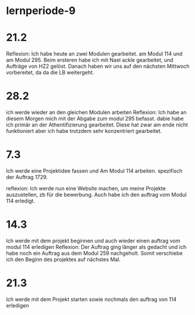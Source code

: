 # lernperiode-9

# 21.2
Reflexion:
Ich habe heute an zwei Modulen gearbeitet. am Modul 114 und am Modul 295. Beim ersteren habe ich mit Nael ackle gearbeitet, und Aufträge von HZ2 gelöst. Danach haben wir uns auf den nächsten Mittwoch vorbereitet, da da die LB weitergeht.
# 28.2
ich werde wieder an den gleichen Modulen arbeiten
Reflexion:
Ich habe an diesem Morgen mich mit der Abgabe zum modul 295 befasst. dabie habe ich primär an der Athentifizierung gearbeitet. Diese hat zwar am ende nicht funktioniert aber ich habe trotzdem sehr konzentriert gearbeitet.

# 7.3
Ich werde eine Projektidee fassen und Am Modul 114 arbeiten. spezifisch der Auftrag 1729.

reflexion: Ich werde nun eine Website machen, um meine Projekte auszustellen, zb für die bewerbung.
Auch habe ich den auftrag vom Modul 114 erledigt.

# 14.3
Ich werde mit dem projekt beginnen und auch wieder einen auftrag vom modul 114 erledigen
Reflexion:
Der Auftrag ging länger als gedacht und ich habe noch ein Auftrag aus dem Modul 259 nachgeholt. Somit verschiebe ich den Beginn des projektes auf nächstes Mal.

# 21.3
Ich werde mit dem Projekt starten sowie nochmals den auftrag von 114 erledigen
